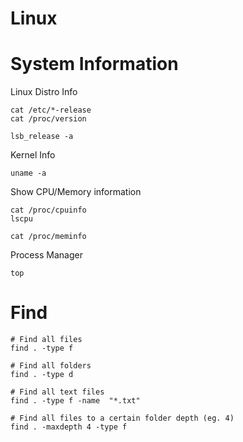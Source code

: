 # Linux

# System Information

Linux Distro Info

```
cat /etc/*-release
cat /proc/version

lsb_release -a
```

Kernel Info

```
uname -a
```

Show CPU/Memory information

```
cat /proc/cpuinfo
lscpu

cat /proc/meminfo
```

Process Manager

```
top
```

# Find

```
# Find all files
find . -type f

# Find all folders
find . -type d

# Find all text files
find . -type f -name  "*.txt"

# Find all files to a certain folder depth (eg. 4)
find . -maxdepth 4 -type f
```